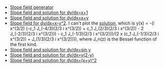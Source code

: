 * <a href="https://www.desmos.com/calculator/2am2vrra3j"> Slope field generator</a> 
* <a href="https://www.desmos.com/calculator/wzrx7qigup"> Slope field and solution for dy/dx=x+1</a> 
* <a href="https://www.desmos.com/calculator/gvjrjofmnz"> Slope field and solution for dy/dx=x+y</a> 
* <a href="https://www.desmos.com/calculator/r3lollewe7"> Slope field for dy/dx=x-y^2</a>. I can't plot the <a href="https://www.wolframalpha.com/input/?i=y%27%3Dx-y%5E2"> solution</a>, which is y(x) = -(i x^(3/2) (-c_1 J_(-4/3)(2/3 i x^(3/2)) + c_1 J_(2/3)(2/3 i x^(3/2)) - 2 J_(-2/3)(2/3 i x^(3/2))) - c_1 J_(-1/3)(2/3 i x^(3/2)))/(2 x (c_1 J_(-1/3)(2/3 i x^(3/2)) + J_(1/3)(2/3 i x^(3/2)))), where J_n(z) is the Bessel function of the first kind.
* <a href="https://www.desmos.com/calculator/zl7hwlntte"> Slope field and solution for dy/dx=sin y</a> 
* <a href="https://www.desmos.com/calculator/alv0lsbrjw"> Slope field and solution for dy/dx=y(2-y)</a> 
* <a href="https://www.desmos.com/calculator/j0nkdsds7a"> Slope field and solution for dy/dx=(x+y)^2</a> 


